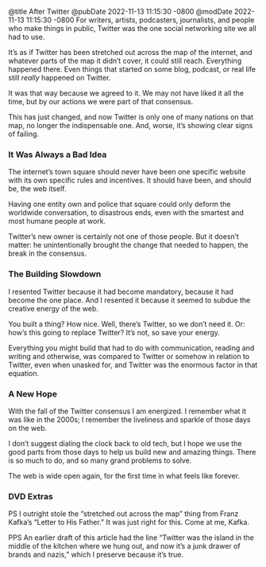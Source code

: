 @title After Twitter
@pubDate 2022-11-13 11:15:30 -0800
@modDate 2022-11-13 11:15:30 -0800
For writers, artists, podcasters, journalists, and people who make things in public, Twitter was the one social networking site we all had to use.

It’s as if Twitter has been stretched out across the map of the internet, and whatever parts of the map it didn’t cover, it could still reach. Everything happened there. Even things that started on some blog, podcast, or real life still _really_ happened on Twitter.

It was that way because we agreed to it. We may not have liked it all the time, but by our actions we were part of that consensus.

This has just changed, and now Twitter is only one of many nations on that map, no longer the indispensable one. And, worse, it’s showing clear signs of failing.

### It Was Always a Bad Idea

The internet’s town square should never have been one specific website with its own specific rules and incentives. It should have been, and should be, the web itself.

Having one entity own and police that square could only deform the worldwide conversation, to disastrous ends, even with the smartest and most humane people at work.

Twitter’s new owner is certainly not one of those people. But it doesn’t matter: he unintentionally brought the change that needed to happen, the break in the consensus.

### The Building Slowdown

I resented Twitter because it had become mandatory, because it had become the one place. And I resented it because it seemed to subdue the creative energy of the web.

You built a thing? How nice. Well, there’s Twitter, so we don’t need it. Or: how’s this going to replace Twitter? It’s not, so save your energy.

Everything you might build that had to do with communication, reading and writing and otherwise, was compared to Twitter or somehow in relation to Twitter, even when unasked for, and Twitter was the enormous factor in that equation.

### A New Hope

With the fall of the Twitter consensus I am energized. I remember what it was like in the 2000s; I remember the liveliness and sparkle of those days on the web.

I don’t suggest dialing the clock back to old tech, but I hope we use the good parts from those days to help us build new and amazing things. There is so much to do, and so many grand problems to solve.

The web is wide open again, for the first time in what feels like forever.

### DVD Extras

PS I outright stole the “stretched out across the map” thing from Franz Kafka’s “Letter to His Father.” It was just right for this. Come at me, Kafka.

PPS An earlier draft of this article had the line “Twitter was the island in the middle of the kitchen where we hung out, and now it’s a junk drawer of brands and nazis,” which I preserve because it’s true.
